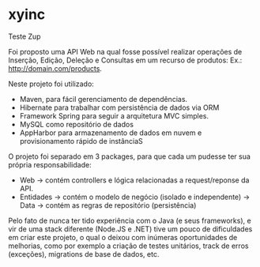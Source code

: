 # xyinc
Teste Zup

Foi proposto uma API Web na qual fosse possível realizar operações de Inserção, Edição, Deleção e Consultas em um recurso de produtos: Ex.: http://domain.com/products.

Neste projeto foi utilizado:
  - Maven, para fácil gerenciamento de dependências.
  - Hibernate para trabalhar com persistência de dados via ORM
  - Framework Spring para seguir a arquitetura MVC simples.
  - MySQL como repositório de dados
  - AppHarbor para armazenamento de dados em nuvem e provisionamento rápido de instânciaS
  

O projeto foi separado em 3 packages, para que cada um pudesse ter sua própria responsabilidade:
  - Web -> contém controllers e lógica relacionadas a request/reponse da API.
  - Entidades -> contém o modelo de negócio (isolado e independente)
  -> Data -> contém as regras de repositório (persistência)
  

Pelo fato de nunca ter tido experiência com o Java (e seus frameworks), e vir de uma stack diferente (Node.JS e .NET) tive um pouco de dificuldades em criar este projeto, o qual o deixou com inúmeras oportunidades de melhorias, como por exemplo a criação de testes unitários, track de erros (exceções), migrations de base de dados, etc.





